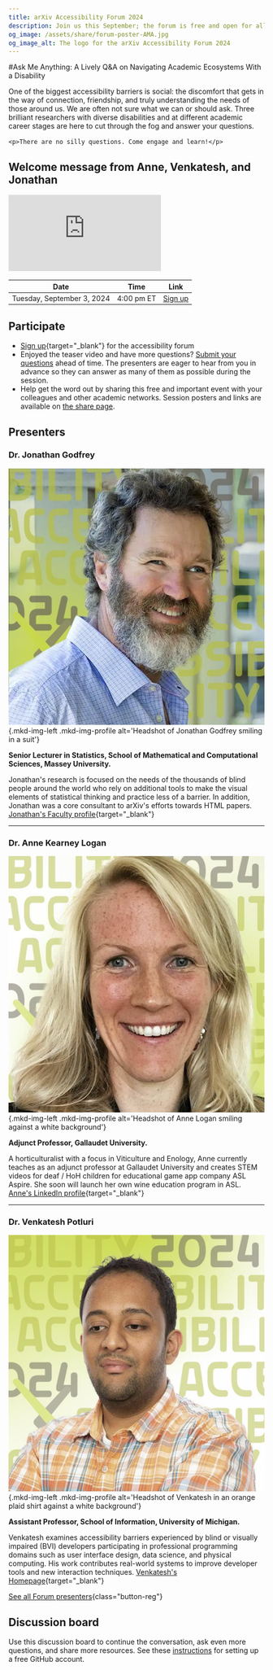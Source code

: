 ```yaml
---
title: arXiv Accessibility Forum 2024
description: Join us this September; the forum is free and open for all.
og_image: /assets/share/forum-poster-AMA.jpg
og_image_alt: The logo for the arXiv Accessibility Forum 2024
---
```

#Ask Me Anything: A Lively Q&A on Navigating Academic Ecosystems With a Disability

<div class="lead">
  <div class="content">
    <p>One of the biggest accessibility barriers is social: the discomfort that gets in the way of connection, friendship, and truly understanding the needs of those around us. We are often not sure what we can or should ask. Three brilliant researchers with diverse disabilities and at different academic career stages are here to cut through the fog and answer your questions.</p>

    <p>There are no silly questions. Come engage and learn!</p>
  </div>
  <div class="videos">
    <H2>Welcome message from Anne, Venkatesh, and Jonathan</h2>
    <iframe src="https://www.youtube.com/embed/ceh6l0dhvqo?si=7kVS6EwPGb7JBldc" title="YouTube video player" frameborder="0" allow="accelerometer; autoplay; clipboard-write; encrypted-media; gyroscope; picture-in-picture; web-share" referrerpolicy="strict-origin-when-cross-origin" allowfullscreen></iframe>
  </div>
</div>

| Date | Time | Link |
|---|---|---|
| Tuesday, September 3, 2024 | 4:00 pm ET | [Sign up](https://cornell.ca1.qualtrics.com/jfe/form/SV_eEZ1d27LF2fVM7Y) |

## Participate
- [Sign up](https://cornell.ca1.qualtrics.com/jfe/form/SV_eEZ1d27LF2fVM7Y){target="_blank"} for the accessibility forum
- Enjoyed the teaser video and have more questions? [Submit your questions](https://cornell.ca1.qualtrics.com/jfe/form/SV_bBqisDGVGcrzQeq) ahead of time. The presenters are eager to hear from you in advance so they can answer as many of them as possible during the session.
- Help get the word out by sharing this free and important event with your colleagues and other academic networks. Session posters and links are available on [the share page](/share).

## Presenters

### Dr. Jonathan Godfrey
![Jonathan Godfrey](../assets/profile/jonathan.jpg){.mkd-img-left .mkd-img-profile alt='Headshot of Jonathan Godfrey smiling in a suit'}

**Senior Lecturer in Statistics, School of Mathematical and Computational Sciences, Massey University.**

Jonathan's research is focused on the needs of the thousands of blind people around the world who rely on additional tools to make the visual elements of statistical thinking and practice less of a barrier. In addition, Jonathan was a core consultant to arXiv's efforts towards HTML papers. [Jonathan's Faculty profile](https://www.massey.ac.nz/massey/expertise/profile.cfm?stref=416430){target="_blank"}

---

### Dr. Anne Kearney Logan

![Anne Logan](../assets/profile/anne.jpg){.mkd-img-left .mkd-img-profile alt='Headshot of Anne Logan smiling against a white background'}

**Adjunct Professor, Gallaudet University.**

A horticulturalist with a focus in Viticulture and Enology, Anne currently teaches as an adjunct professor at Gallaudet University and creates STEM videos for deaf / HoH children for educational game app company ASL Aspire. She soon will launch her own wine education program in ASL. [Anne's LinkedIn profile](https://www.linkedin.com/in/anne-k-logan-9a75b989/){target="_blank"}

---

### Dr. Venkatesh Potluri

![Venkatesh Potluri](../assets/profile/venkatesh.jpg){.mkd-img-left .mkd-img-profile alt='Headshot of Venkatesh in an orange plaid shirt against a white background'}

**Assistant Professor, School of Information, University of Michigan.**

Venkatesh examines accessibility barriers experienced by blind or visually impaired (BVI) developers participating in professional programming domains such as user interface design, data science, and physical computing. His work contributes real-world systems to improve developer tools and new interaction techniques. [Venkatesh's Homepage](https://venkateshpotluri.me/){target="_blank"}


[See all Forum presenters](presenters){class="button-reg"}

<!-- ## Session materials and resources -->


## Discussion board
Use this discussion board to continue the conversation, ask even more questions, and share more resources. See these [instructions](discussion-board.md) for setting up a free GitHub account.
